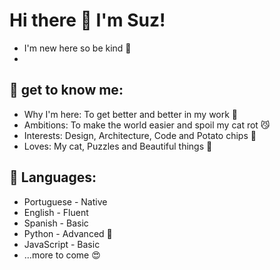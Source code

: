 # Hi there 👋 I'm Suz!

- I'm new here so be kind :cherry_blossom:
- ![<Codewars>](https://www.codewars.com/users/SuzFog/badges/large)
  
## :dancer: get to know me:

- Why I'm here: To get better and better in my work :rainbow:
- Ambitions: To make the world easier and spoil my cat rot :smirk_cat:
- Interests: Design, Architecture, Code and Potato chips :fries:
- Loves: My cat, Puzzles and Beautiful things :tea:


## :speech_balloon: Languages:

- Portuguese - Native
- English - Fluent
- Spanish - Basic
- Python - Advanced :snake:
- JavaScript - Basic
- ...more to come :heart_eyes:

<!--
**SuzanneFog/SuzanneFog** is a ✨ _special_ ✨ repository because its `README.md` (this file) appears on your GitHub profile.

Here are some ideas to get you started:

- 🔭 I’m currently working on ...
- 🌱 I’m currently learning ...
- 👯 I’m looking to collaborate on ...
- 🤔 I’m looking for help with ...
- 💬 Ask me about ...
- 📫 How to reach me: ...
- 😄 Pronouns: ...
- ⚡ Fun fact: ...
-->
